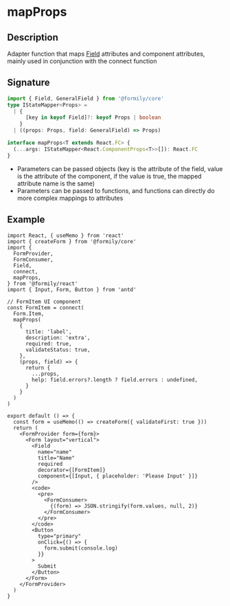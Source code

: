 # mapProps

## Description

Adapter function that maps [Field](https://core.formilyjs.org/api/models/field) attributes and component attributes, mainly used in conjunction with the connect function

## Signature

```ts
import { Field, GeneralField } from '@formily/core'
type IStateMapper<Props> =
  | {
      [key in keyof Field]?: keyof Props | boolean
    }
  | ((props: Props, field: GeneralField) => Props)

interface mapProps<T extends React.FC> {
  (...args: IStateMapper<React.ComponentProps<T>>[]): React.FC
}
```

- Parameters can be passed objects (key is the attribute of the field, value is the attribute of the component, if the value is true, the mapped attribute name is the same)
- Parameters can be passed to functions, and functions can directly do more complex mappings to attributes

## Example

```tsx
import React, { useMemo } from 'react'
import { createForm } from '@formily/core'
import {
  FormProvider,
  FormConsumer,
  Field,
  connect,
  mapProps,
} from '@formily/react'
import { Input, Form, Button } from 'antd'

// FormItem UI component
const FormItem = connect(
  Form.Item,
  mapProps(
    {
      title: 'label',
      description: 'extra',
      required: true,
      validateStatus: true,
    },
    (props, field) => {
      return {
        ...props,
        help: field.errors?.length ? field.errors : undefined,
      }
    }
  )
)

export default () => {
  const form = useMemo(() => createForm({ validateFirst: true }))
  return (
    <FormProvider form={form}>
      <Form layout="vertical">
        <Field
          name="name"
          title="Name"
          required
          decorator={[FormItem]}
          component={[Input, { placeholder: 'Please Input' }]}
        />
        <code>
          <pre>
            <FormConsumer>
              {(form) => JSON.stringify(form.values, null, 2)}
            </FormConsumer>
          </pre>
        </code>
        <Button
          type="primary"
          onClick={() => {
            form.submit(console.log)
          }}
        >
          Submit
        </Button>
      </Form>
    </FormProvider>
  )
}
```
